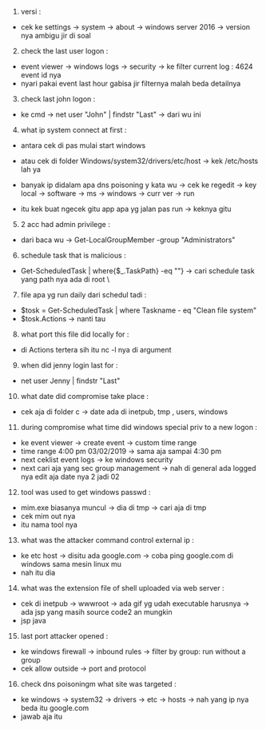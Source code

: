 1. versi :
- cek ke settings -> system -> about -> windows server 2016 -> version nya ambigu jir di soal

2. check the last user logon :
- event viewer -> windows logs -> security -> ke filter current log : 4624 event id nya
- nyari pakai event last hour gabisa jir filternya malah beda detailnya

3. check last john logon :
- ke cmd -> net user "John" | findstr "Last" -> dari wu ini

4. what ip system connect at first :
- antara cek di pas mulai start windows

- atau cek di folder Windows/system32/drivers/etc/host -> kek /etc/hosts lah ya
- banyak ip didalam apa dns poisoning y kata wu -> cek ke regedit -> key local -> software -> ms -> windows -> curr ver -> run
- itu kek buat ngecek gitu app apa yg jalan pas run -> keknya gitu

5. 2 acc had admin privilege :
- dari baca wu -> Get-LocalGroupMember -group "Administrators" 


6. schedule task that is malicious :
- Get-ScheduledTask | where{$_.TaskPath} -eq "\"} -> cari schedule task yang path nya ada di root \

7. file apa yg run daily dari schedul tadi :
- $tosk = Get-ScheduledTask | where Taskname - eq "Clean file system"
- $tosk.Actions -> nanti tau

8. what port this file did locally for :
- di Actions tertera sih itu nc -l nya di argument

9. when did jenny login last for :
- net user Jenny | findstr "Last"

10. what date did compromise take place :
- cek aja di folder c -> date ada di inetpub, tmp , users, windows

11. during compromise what time did windows special priv to a new logon :
- ke event viewer -> create event -> custom time range
- time range 4:00 pm 03/02/2019 -> sama aja sampai 4:30 pm
- next ceklist event logs -> ke windows security
- next cari aja yang sec group management -> nah di general ada logged nya edit aja date nya 2 jadi 02

12. tool was used to get windows passwd :
- mim.exe biasanya muncul -> dia di tmp -> cari aja di tmp
- cek mim out nya 
- itu nama tool nya

13. what was the attacker command control external ip :
- ke etc host -> disitu ada google.com -> coba ping google.com di windows sama mesin linux mu
- nah itu dia

14. what was the extension file of shell uploaded via web server :
- cek di inetpub -> wwwroot -> ada gif yg udah executable harusnya -> ada jsp yang masih source code2 an mungkin
- jsp java 

15. last port attacker opened :
- ke windows firewall -> inbound rules -> filter by group: run without a group 
- cek allow outside -> port and protocol

16. check dns poisoningm what site was targeted : 
- ke windows -> system32 -> drivers -> etc -> hosts -> nah yang ip nya beda itu google.com
- jawab aja itu   

